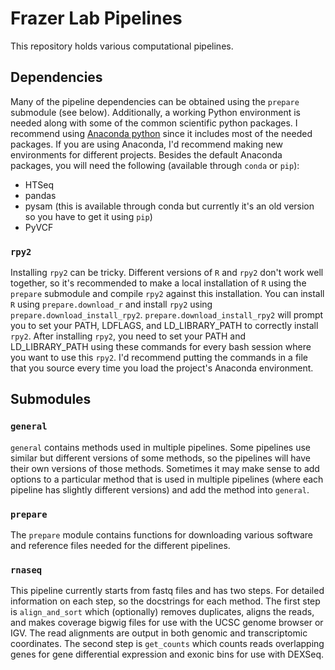 Frazer Lab Pipelines
=========

This repository holds various computational pipelines.

## Dependencies

Many of the pipeline dependencies can be obtained using the `prepare` submodule
(see below). Additionally, a working Python environment is needed along with
some of the common scientific python packages. I recommend using [Anaconda
python](https://store.continuum.io/cshop/anaconda/) since it includes most of
the needed packages. If you are using Anaconda, I'd recommend making new
environments for different projects. Besides the default Anaconda packages, you
will need the following (available through `conda` or `pip`):

* HTSeq
* pandas
* pysam (this is available through conda but currently it's an old version so
  you have to get it using `pip`)
* PyVCF

### `rpy2`

Installing `rpy2` can be tricky. Different versions of `R` and `rpy2` don't work
well together, so it's recommended to make a local installation of `R` using the
`prepare` submodule and compile `rpy2` against this installation. You can
install `R` using `prepare.download_r` and install `rpy2` using
`prepare.download_install_rpy2`. `prepare.download_install_rpy2` will prompt you
to set your PATH, LDFLAGS, and LD_LIBRARY_PATH to correctly install `rpy2`.
After installing `rpy2`, you need to set your PATH and LD_LIBRARY_PATH using
these commands for every bash session where you want to use this `rpy2`. I'd
recommend putting the commands in a file that you source every time you load
the project's Anaconda environment.

## Submodules

### `general`

`general` contains methods used in multiple pipelines. Some pipelines use
similar but different versions of some methods, so the pipelines will have
their own versions of those methods. Sometimes it may make sense to add options
to a particular method that is used in multiple pipelines (where each pipeline
has slightly different versions) and add the method into `general`.

### `prepare`

The `prepare` module contains functions for downloading various software and
reference files needed for the different pipelines. 

### `rnaseq`

This pipeline currently starts from fastq files and has two steps. For detailed
information on each step, so the docstrings for each method. The first step is
`align_and_sort` which (optionally) removes duplicates, aligns the reads, and
makes coverage bigwig files for use with the UCSC genome browser or IGV. The
read alignments are output in both genomic and transcriptomic coordinates. The
second step is `get_counts` which counts reads overlapping genes for gene
differential expression and exonic bins for use with DEXSeq.
